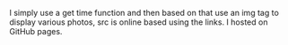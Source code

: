 I simply use a get time function and then based on that use an img tag to display various photos, src is online based using the links. I hosted on GitHub pages. 
